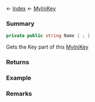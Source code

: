 ← [Index](Api-Index) ← [MyIniKey](VRage.Game.ModAPI.Ingame.Utilities.MyIniKey)

### Summary

```csharp
private public string Name { ; }
```

Gets the Key part of this [MyIniKey](VRage.Game.ModAPI.Ingame.Utilities.MyIniKey) 

### Returns

### Example

### Remarks

